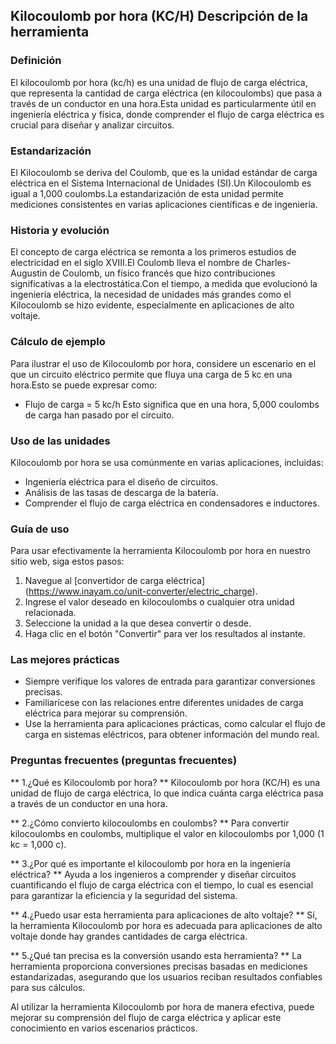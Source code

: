 ## Kilocoulomb por hora (KC/H) Descripción de la herramienta

### Definición
El kilocoulomb por hora (kc/h) es una unidad de flujo de carga eléctrica, que representa la cantidad de carga eléctrica (en kilocoulombs) que pasa a través de un conductor en una hora.Esta unidad es particularmente útil en ingeniería eléctrica y física, donde comprender el flujo de carga eléctrica es crucial para diseñar y analizar circuitos.

### Estandarización
El Kilocoulomb se deriva del Coulomb, que es la unidad estándar de carga eléctrica en el Sistema Internacional de Unidades (SI).Un Kilocoulomb es igual a 1,000 coulombs.La estandarización de esta unidad permite mediciones consistentes en varias aplicaciones científicas e de ingeniería.

### Historia y evolución
El concepto de carga eléctrica se remonta a los primeros estudios de electricidad en el siglo XVIII.El Coulomb lleva el nombre de Charles-Augustin de Coulomb, un físico francés que hizo contribuciones significativas a la electrostática.Con el tiempo, a medida que evolucionó la ingeniería eléctrica, la necesidad de unidades más grandes como el Kilocoulomb se hizo evidente, especialmente en aplicaciones de alto voltaje.

### Cálculo de ejemplo
Para ilustrar el uso de Kilocoulomb por hora, considere un escenario en el que un circuito eléctrico permite que fluya una carga de 5 kc en una hora.Esto se puede expresar como:
- Flujo de carga = 5 kc/h
Esto significa que en una hora, 5,000 coulombs de carga han pasado por el circuito.

### Uso de las unidades
Kilocoulomb por hora se usa comúnmente en varias aplicaciones, incluidas:
- Ingeniería eléctrica para el diseño de circuitos.
- Análisis de las tasas de descarga de la batería.
- Comprender el flujo de carga eléctrica en condensadores e inductores.

### Guía de uso
Para usar efectivamente la herramienta Kilocoulomb por hora en nuestro sitio web, siga estos pasos:
1. Navegue al [convertidor de carga eléctrica] (https://www.inayam.co/unit-converter/electric_charge).
2. Ingrese el valor deseado en kilocoulombs o cualquier otra unidad relacionada.
3. Seleccione la unidad a la que desea convertir o desde.
4. Haga clic en el botón "Convertir" para ver los resultados al instante.

### Las mejores prácticas
- Siempre verifique los valores de entrada para garantizar conversiones precisas.
- Familiarícese con las relaciones entre diferentes unidades de carga eléctrica para mejorar su comprensión.
- Use la herramienta para aplicaciones prácticas, como calcular el flujo de carga en sistemas eléctricos, para obtener información del mundo real.

### Preguntas frecuentes (preguntas frecuentes)

** 1.¿Qué es Kilocoulomb por hora? **
Kilocoulomb por hora (KC/H) es una unidad de flujo de carga eléctrica, lo que indica cuánta carga eléctrica pasa a través de un conductor en una hora.

** 2.¿Cómo convierto kilocoulombs en coulombs? **
Para convertir kilocoulombs en coulombs, multiplique el valor en kilocoulombs por 1,000 (1 kc = 1,000 c).

** 3.¿Por qué es importante el kilocoulomb por hora en la ingeniería eléctrica? **
Ayuda a los ingenieros a comprender y diseñar circuitos cuantificando el flujo de carga eléctrica con el tiempo, lo cual es esencial para garantizar la eficiencia y la seguridad del sistema.

** 4.¿Puedo usar esta herramienta para aplicaciones de alto voltaje? **
Sí, la herramienta Kilocoulomb por hora es adecuada para aplicaciones de alto voltaje donde hay grandes cantidades de carga eléctrica.

** 5.¿Qué tan precisa es la conversión usando esta herramienta? **
La herramienta proporciona conversiones precisas basadas en mediciones estandarizadas, asegurando que los usuarios reciban resultados confiables para sus cálculos.

Al utilizar la herramienta Kilocoulomb por hora de manera efectiva, puede mejorar su comprensión del flujo de carga eléctrica y aplicar este conocimiento en varios escenarios prácticos.